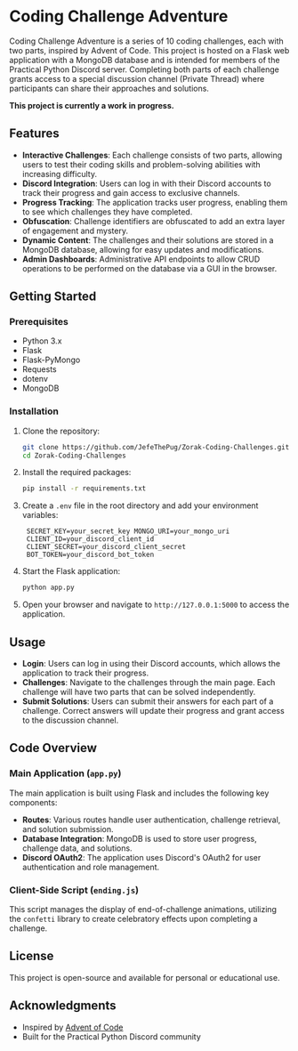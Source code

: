 # Coding Challenge Adventure

Coding Challenge Adventure is a series of 10 coding challenges, each with two parts, inspired by Advent of Code. This project is hosted on a Flask web application with a MongoDB database and is intended for members of the Practical Python Discord server. Completing both parts of each challenge grants access to a special discussion channel (Private Thread) where participants can share their approaches and solutions.

**This project is currently a work in progress.**

## Features

- **Interactive Challenges**: Each challenge consists of two parts, allowing users to test their coding skills and problem-solving abilities with increasing difficulty.
- **Discord Integration**: Users can log in with their Discord accounts to track their progress and gain access to exclusive channels.
- **Progress Tracking**: The application tracks user progress, enabling them to see which challenges they have completed.
- **Obfuscation**: Challenge identifiers are obfuscated to add an extra layer of engagement and mystery.
- **Dynamic Content**: The challenges and their solutions are stored in a MongoDB database, allowing for easy updates and modifications.
- **Admin Dashboards**: Administrative API endpoints to allow CRUD operations to be performed on the database via a GUI in the browser. 

## Getting Started

### Prerequisites

- Python 3.x
- Flask
- Flask-PyMongo
- Requests
- dotenv
- MongoDB

### Installation

1. Clone the repository:
   ```bash
   git clone https://github.com/JefeThePug/Zorak-Coding-Challenges.git
   cd Zorak-Coding-Challenges
   ```

2. Install the required packages:
   ```bash
   pip install -r requirements.txt
   ```

3. Create a `.env` file in the root directory and add your environment variables:
   ```
    SECRET_KEY=your_secret_key MONGO_URI=your_mongo_uri
    CLIENT_ID=your_discord_client_id
    CLIENT_SECRET=your_discord_client_secret
    BOT_TOKEN=your_discord_bot_token
   ```

4. Start the Flask application:
    ```bash
    python app.py
    ```

5. Open your browser and navigate to `http://127.0.0.1:5000` to access the application.

## Usage

- **Login**: Users can log in using their Discord accounts, which allows the application to track their progress.
- **Challenges**: Navigate to the challenges through the main page. Each challenge will have two parts that can be solved independently.
- **Submit Solutions**: Users can submit their answers for each part of a challenge. Correct answers will update their progress and grant access to the discussion channel.

## Code Overview

### Main Application (`app.py`)

The main application is built using Flask and includes the following key components:

- **Routes**: Various routes handle user authentication, challenge retrieval, and solution submission.
- **Database Integration**: MongoDB is used to store user progress, challenge data, and solutions.
- **Discord OAuth2**: The application uses Discord's OAuth2 for user authentication and role management.

### Client-Side Script (`ending.js`)

This script manages the display of end-of-challenge animations, utilizing the `confetti` library to create celebratory effects upon completing a challenge.


## License

This project is open-source and available for personal or educational use.

## Acknowledgments

- Inspired by [Advent of Code](https://adventofcode.com/)
- Built for the Practical Python Discord community
